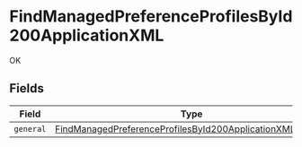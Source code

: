 # FindManagedPreferenceProfilesById200ApplicationXML

OK


## Fields

| Field                                                                                                                                             | Type                                                                                                                                              | Required                                                                                                                                          | Description                                                                                                                                       |
| ------------------------------------------------------------------------------------------------------------------------------------------------- | ------------------------------------------------------------------------------------------------------------------------------------------------- | ------------------------------------------------------------------------------------------------------------------------------------------------- | ------------------------------------------------------------------------------------------------------------------------------------------------- |
| `general`                                                                                                                                         | [FindManagedPreferenceProfilesById200ApplicationXMLGeneral](../../models/operations/findmanagedpreferenceprofilesbyid200applicationxmlgeneral.md) | :heavy_minus_sign:                                                                                                                                | N/A                                                                                                                                               |